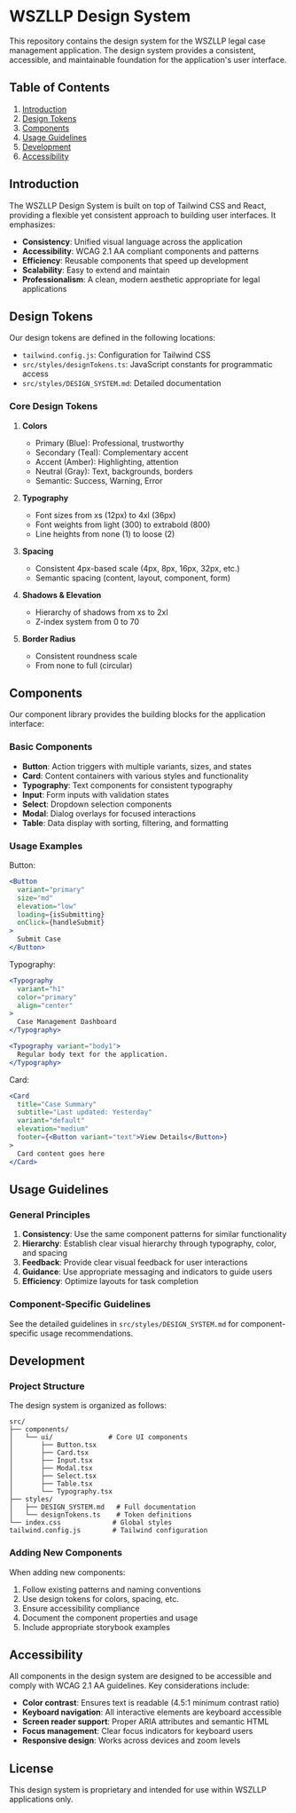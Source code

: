 # WSZLLP Design System

This repository contains the design system for the WSZLLP legal case management application. The design system provides a consistent, accessible, and maintainable foundation for the application's user interface.

## Table of Contents

1. [Introduction](#introduction)
2. [Design Tokens](#design-tokens)
3. [Components](#components)
4. [Usage Guidelines](#usage-guidelines)
5. [Development](#development)
6. [Accessibility](#accessibility)

## Introduction

The WSZLLP Design System is built on top of Tailwind CSS and React, providing a flexible yet consistent approach to building user interfaces. It emphasizes:

- **Consistency**: Unified visual language across the application
- **Accessibility**: WCAG 2.1 AA compliant components and patterns
- **Efficiency**: Reusable components that speed up development
- **Scalability**: Easy to extend and maintain
- **Professionalism**: A clean, modern aesthetic appropriate for legal applications

## Design Tokens

Our design tokens are defined in the following locations:

- `tailwind.config.js`: Configuration for Tailwind CSS
- `src/styles/designTokens.ts`: JavaScript constants for programmatic access 
- `src/styles/DESIGN_SYSTEM.md`: Detailed documentation

### Core Design Tokens

1. **Colors**
   - Primary (Blue): Professional, trustworthy
   - Secondary (Teal): Complementary accent
   - Accent (Amber): Highlighting, attention
   - Neutral (Gray): Text, backgrounds, borders
   - Semantic: Success, Warning, Error

2. **Typography**
   - Font sizes from xs (12px) to 4xl (36px)
   - Font weights from light (300) to extrabold (800)
   - Line heights from none (1) to loose (2)

3. **Spacing**
   - Consistent 4px-based scale (4px, 8px, 16px, 32px, etc.)
   - Semantic spacing (content, layout, component, form)

4. **Shadows & Elevation**
   - Hierarchy of shadows from xs to 2xl
   - Z-index system from 0 to 70

5. **Border Radius**
   - Consistent roundness scale
   - From none to full (circular) 

## Components

Our component library provides the building blocks for the application interface:

### Basic Components

- **Button**: Action triggers with multiple variants, sizes, and states
- **Card**: Content containers with various styles and functionality
- **Typography**: Text components for consistent typography
- **Input**: Form inputs with validation states
- **Select**: Dropdown selection components
- **Modal**: Dialog overlays for focused interactions
- **Table**: Data display with sorting, filtering, and formatting

### Usage Examples

Button:
```jsx
<Button 
  variant="primary"
  size="md"
  elevation="low"
  loading={isSubmitting}
  onClick={handleSubmit}
>
  Submit Case
</Button>
```

Typography:
```jsx
<Typography 
  variant="h1" 
  color="primary"
  align="center"
>
  Case Management Dashboard
</Typography>

<Typography variant="body1">
  Regular body text for the application.
</Typography>
```

Card:
```jsx
<Card
  title="Case Summary"
  subtitle="Last updated: Yesterday"
  variant="default"
  elevation="medium"
  footer={<Button variant="text">View Details</Button>}
>
  Card content goes here
</Card>
```

## Usage Guidelines

### General Principles

1. **Consistency**: Use the same component patterns for similar functionality
2. **Hierarchy**: Establish clear visual hierarchy through typography, color, and spacing
3. **Feedback**: Provide clear visual feedback for user interactions
4. **Guidance**: Use appropriate messaging and indicators to guide users
5. **Efficiency**: Optimize layouts for task completion

### Component-Specific Guidelines

See the detailed guidelines in `src/styles/DESIGN_SYSTEM.md` for component-specific usage recommendations.

## Development

### Project Structure

The design system is organized as follows:

```
src/
├── components/
│   └── ui/              # Core UI components
│       ├── Button.tsx
│       ├── Card.tsx
│       ├── Input.tsx
│       ├── Modal.tsx
│       ├── Select.tsx
│       ├── Table.tsx
│       └── Typography.tsx
├── styles/
│   ├── DESIGN_SYSTEM.md   # Full documentation
│   └── designTokens.ts    # Token definitions
└── index.css             # Global styles
tailwind.config.js        # Tailwind configuration
```

### Adding New Components

When adding new components:

1. Follow existing patterns and naming conventions
2. Use design tokens for colors, spacing, etc.
3. Ensure accessibility compliance
4. Document the component properties and usage
5. Include appropriate storybook examples

## Accessibility

All components in the design system are designed to be accessible and comply with WCAG 2.1 AA guidelines. Key considerations include:

- **Color contrast**: Ensures text is readable (4.5:1 minimum contrast ratio)
- **Keyboard navigation**: All interactive elements are keyboard accessible
- **Screen reader support**: Proper ARIA attributes and semantic HTML
- **Focus management**: Clear focus indicators for keyboard users
- **Responsive design**: Works across devices and zoom levels

## License

This design system is proprietary and intended for use within WSZLLP applications only.